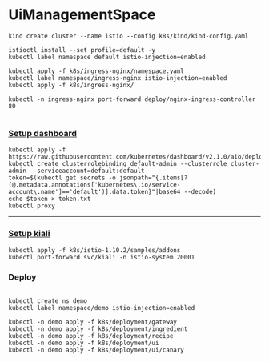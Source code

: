 # UiManagementSpace


```shell
kind create cluster --name istio --config k8s/kind/kind-config.yaml

istioctl install --set profile=default -y
kubectl label namespace default istio-injection=enabled

kubectl apply -f k8s/ingress-nginx/namespace.yaml
kubectl label namespace/ingress-nginx istio-injection=enabled
kubectl apply -f k8s/ingress-nginx/

kubectl -n ingress-nginx port-forward deploy/nginx-ingress-controller 80


```

### [Setup dashboard](http://localhost:8001/api/v1/namespaces/kubernetes-dashboard/services/https:kubernetes-dashboard:/proxy/)
```shell
kubectl apply -f https://raw.githubusercontent.com/kubernetes/dashboard/v2.1.0/aio/deploy/recommended.yaml
kubectl create clusterrolebinding default-admin --clusterrole cluster-admin --serviceaccount=default:default
token=$(kubectl get secrets -o jsonpath="{.items[?(@.metadata.annotations['kubernetes\.io/service-account\.name']=='default')].data.token}"|base64 --decode)
echo $token > token.txt
kubectl proxy

```

---

### [Setup kiali](http://127.0.0.1:20001)
```shell
kubectl apply -f k8s/istio-1.10.2/samples/addons
kubectl port-forward svc/kiali -n istio-system 20001
```

### Deploy
```shell

kubectl create ns demo
kubectl label namespace/demo istio-injection=enabled

kubectl -n demo apply -f k8s/deployment/gateway
kubectl -n demo apply -f k8s/deployment/ingredient
kubectl -n demo apply -f k8s/deployment/recipe
kubectl -n demo apply -f k8s/deployment/ui
kubectl -n demo apply -f k8s/deployment/ui/canary

```
